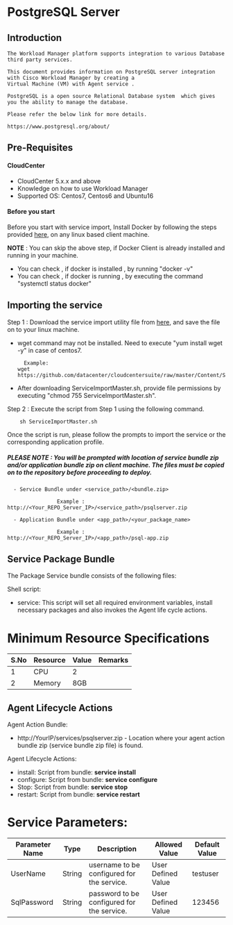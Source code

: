 # PostgreSQL Server

## Introduction

    The Workload Manager platform supports integration to various Database third party services.

    This document provides information on PostgreSQL server integration with Cisco Workload Manager by creating a 
    Virtual Machine (VM) with Agent service .

    PostgreSQL is a open source Relational Database system  which gives you the ability to manage the database.

    Please refer the below link for more details.

    https://www.postgresql.org/about/

## Pre-Requisites
#### CloudCenter
- CloudCenter 5.x.x and above
- Knowledge on how to use Workload Manager
- Supported OS: Centos7, Centos6 and Ubuntu16

#### Before you start
Before you start with service import, Install Docker by following the steps provided [here](https://github.com/datacenter/cloudcentersuite/raw/master/Content/dockerimages/Steps%20for%20Installation%20of%20Docker%20CE%20on%20CentOS7_V2.docx), on any linux based client machine.

**NOTE** : You can skip the above step, if Docker Client is already installed and running in your machine. 
- You can check , if docker is installed , by running "docker -v"
- You can check , if docker is running , by executing the command "systemctl status docker"

## Importing the service

Step 1 : Download the service import utility file  from [here](https://raw.githubusercontent.com/datacenter/cloudcentersuite/master/Content/Scripts/ServiceImportMaster.sh), and save the file on to your linux machine.
- wget command may not be installed. Need to execute "yum install wget -y" in case of centos7.

	    Example: 
      wget https://github.com/datacenter/cloudcentersuite/raw/master/Content/Scripts/ServiceImportMaster.sh
				
- After downloading ServiceImportMaster.sh, provide file permissions by executing "chmod 755 ServiceImportMaster.sh".

Step 2 : Execute the script from Step 1 using the following command.

        sh ServiceImportMaster.sh

Once the script is run, please follow the prompts to import the service or the corresponding application profile.


##### PLEASE NOTE : You will be prompted with location of service bundle zip and/or application bundle zip on client machine. The files must be copied on to the repository before proceeding to deploy.

      - Service Bundle under <service_path>/<bundle.zip>
                    
                    Example : http://<Your_REPO_Server_IP>/<service_path>/psqlserver.zip 
    
      - Application Bundle under <app_path>/<your_package_name>	
            
                    Example : http://<Your_REPO_Server_IP>/<app_path>/psql-app.zip

## Service Package Bundle

The Package Service bundle consists of the following files:

Shell script:

- service: This script will set all required environment variables, install necessary packages and also invokes the Agent life cycle actions.

# Minimum Resource Specifications

S.No | Resource   |  Value   | Remarks
---- | ---------- |--------- | ------- 
 1   |  CPU       | 2        |        
 2   |  Memory    | 8GB      |        

## Agent Lifecycle Actions 

Agent Action Bundle: 
 - http://YourIP/services/psqlserver.zip - Location where your agent action bundle zip (service bundle zip file) is found.
 
Agent Lifecycle Actions:
 - install: Script from bundle: **service install**
 - configure: Script from bundle: **service configure** 
 - Stop: Script from bundle: **service stop**
 - restart: Script from bundle: **service restart**

#  Service Parameters:

| Parameter Name | Type | Description | Allowed Value |Default Value |
| ------ | ------ | ------ |------ | ------ |
| UserName       | String  | username to be configured for the service. | User Defined Value | testuser |
| SqlPassword    | String  | password to be configured for the service. | User Defined Value | 123456 |


